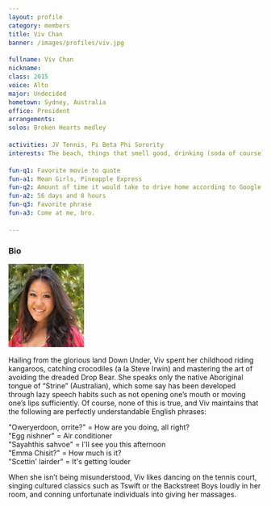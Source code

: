 ```yaml
---
layout: profile
category: members
title: Viv Chan
banner: /images/profiles/viv.jpg

fullname: Viv Chan
nickname: 
class: 2015
voice: Alto
major: Undecided
hometown: Sydney, Australia
office: President
arrangements: 
solos: Broken Hearts medley

activities: JV Tennis, Pi Beta Phi Sorority
interests: The beach, things that smell good, drinking (soda of course), European summers, costume parties, whipping my hair back and forth, FOOD

fun-q1: Favorite movie to quote
fun-a1: Mean Girls, Pineapple Express
fun-q2: Amount of time it would take to drive home according to Google maps
fun-a2: 56 days and 8 hours
fun-q3: Favorite phrase
fun-a3: Come at me, bro.

---
```


### Bio

![Viv](/images/members/current/viv.jpg)

Hailing from the glorious land Down Under, Viv spent her childhood
riding kangaroos, catching crocodiles (a la Steve Irwin) and mastering
the art of avoiding the dreaded Drop Bear. She speaks only the native
Aboriginal tongue of “Strine” (Australian), which some say has been
developed through lazy speech habits such as not opening one’s mouth
or moving one’s lips sufficiently. Of course, none of this is true,
and Viv maintains that the following are perfectly understandable
English phrases:

"Oweryerdoon, orrite?" = How are you doing, all right?  
"Egg nishner" = Air conditioner  
"Sayahthis sahvoe" = I'll see you this afternoon  
"Emma Chisit?" = How much is it?  
"Scettin' lairder" = It's getting louder

When she isn’t being misunderstood, Viv likes dancing on the tennis
court, singing cultured classics such as Tswift or the Backstreet Boys
loudly in her room, and conning unfortunate individuals into giving
her massages.


